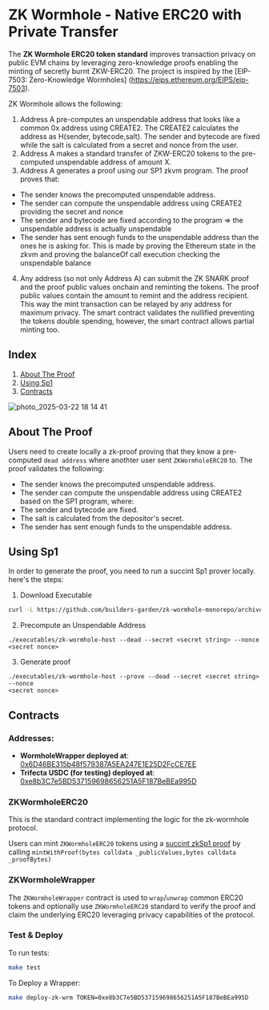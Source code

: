 # ZK Wormhole - Native ERC20 with Private Transfer
The **ZK Wormhole ERC20 token standard**  improves transaction privacy on public EVM chains by leveraging zero-knowledge proofs enabling the minting of secretly burnt ZKW-ERC20. 
The project is inspired by the [EIP-7503: Zero-Knowledge Wormholes] (https://eips.ethereum.org/EIPS/eip-7503).

ZK Wormhole allows the following:
1) Address A pre-computes an unspendable address that looks like a common 0x address using CREATE2. The CREATE2 calculates the address as H(sender, bytecode,salt). The sender and bytecode are fixed while the salt is calculated from a secret and nonce from the user.
2) Address A makes a standard transfer of ZKW-ERC20 tokens to the pre-computed unspendable address of amount X.
3)  Address A generates a proof using our SP1 zkvm program. The proof proves that:
   - The sender knows the precomputed unspendable address.
   - The sender can compute the unspendable address using CREATE2 providing the secret and nonce
- The sender and bytecode are fixed according to the program => the unspendable address is actually unspendable
- The sender has sent enough funds to the unspendable address than the ones he is asking for. This is made by proving the Ethereum state in the zkvm and proving the balanceOf call execution checking the unspendable balance
4) Any address (so not only Address A) can submit the ZK SNARK proof and the proof public values onchain and reminting the tokens. The proof public values contain the amount to remint and the address recipient. This way the mint transaction can be relayed by any address for maximum privacy. The smart contract validates the nullified preventing the tokens double spending, however, the smart contract allows partial minting too.


## Index

1. [About The Proof](#about-the-proof)
2. [Using Sp1](#using-sp1)
3. [Contracts](#contracts)

![photo_2025-03-22 18 14 41](https://github.com/user-attachments/assets/477b707f-f6c6-4740-99ef-db4ba312bd4d)

## About The Proof

Users need to create locally a zk-proof proving that they know a pre-computed `dead address` where anothter user sent `ZKWormholeERC20` to.
The proof validates the following:

- The sender knows the precomputed unspendable address.
- The sender can compute the unspendable address using CREATE2 based on the SP1 program, where:
- The sender and bytecode are fixed.
- The salt is calculated from the depositor's secret.
- The sender has sent enough funds to the unspendable address.

## Using Sp1
In order to generate the proof, you need to run a succint Sp1 prover locally. here's the steps:

1. Download Executable
```bash
curl -L https://github.com/builders-garden/zk-wormhole-monorepo/archive/refs/heads/main.tar.gz | tar xz --strip-components=1 "main/executables"
```

2. Precompute an Unspendable Address
```
./executables/zk-wormhole-host --dead --secret <secret string> --nonce 
<secret nonce>
```

3. Generate proof
```
./executables/zk-wormhole-host --prove --dead --secret <secret string> --nonce 
<secret nonce>
```

## Contracts

### Addresses:

- **WormholeWrapper deployed at**: [0x6D46BE315b48f579387A5EA247E1E25D2FcCE7EE](https://holesky.etherscan.io/address/0x6D46BE315b48f579387A5EA247E1E25D2FcCE7EE#readContract)
- **Trifecta USDC (for testing) deployed at**: [0xe8b3C7e5BD537159698656251A5F187BeBEa995D](https://holesky.etherscan.io/token/0xe8b3c7e5bd537159698656251a5f187bebea995d?a=0xb80f75bb1a766bc6269d2eb205ed7c986513bc0b#readContract)

### ZKWormholeERC20

This is the standard contract implementing the logic for the zk-wormhole protocol.

Users can mint `ZKWormholeERC20` tokens using a [succint zkSp1 proof](https://docs.succinct.xyz/docs/sp1/introduction) by calling `mintWithProof(bytes calldata _publicValues,bytes calldata _proofBytes)`

### ZKWormholeWrapper

The `ZKWormholeWrapper` contract is used to `wrap`/`unwrap` common ERC20 tokens and optionally use
`ZKWormholeERC20` standard to verify the proof and claim the underlying ERC20 leveraging privacy capabilities of the protocol.

### Test & Deploy

To run tests:

```bash
make test
```

To Deploy a Wrapper:

```bash
make deploy-zk-wrm TOKEN=0xe8b3C7e5BD537159698656251A5F187BeBEa995D
```

